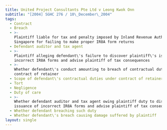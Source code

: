 ```yaml
---
title: United Project Consultants Pte Ltd v Leong Kwok Onn
subtitle: "[2004] SGHC 276 / 10\_December\_2004"
tags:
  - Contract
  - Breach
  - >-
    Plaintiff liable for tax and penalty imposed by Inland Revenue Authority of
    Singapore for failing to make proper IR8A form returns
  - Defendant auditor and tax agent
  - >-
    Plaintiff alleging defendant\'s failure to discover plaintiff\'s issuance of
    incorrect IR8A forms and advise plaintiff of tax consequences
  - >-
    Whether defendant\'s conduct amounting to breach of contractual duties under
    contract of retainer
  - Scope of defendant\'s contractual duties under contract of retainer
  - Tort
  - Negligence
  - Duty of care
  - >-
    Whether defendant auditor and tax agent owing plaintiff duty to discover
    issuance of incorrect IR8A forms and advise plaintiff of tax consequences
  - Whether defendant breaching such duty
  - Whether defendant\'s breach causing damage suffered by plaintiff
layout: single
---
```


